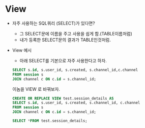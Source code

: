 # View

- 자주 사용하는 SQL쿼리 (SELECT)가 있다면?
    - 그 SELECT문에 이름을 주고 사용을 쉽게 함.(TABLE이름처럼)
    - 내가 등록한 SELECT문의 결과가 TABLE인것처럼.
    
- View 예시
    - 아래 SELECT를 기본으로 자주 사용한다고 하자.
    
    ```sql
    SELECT s.id, s.user_id, s.created, s.channel_id,c.channel
    FROM session s 
    JOIN channel c ON c.id = s.channel_id;
    ```
    
    이놈을 VIEW 로 바꿔보자.
    
    ```sql
    CREATE OR REPLACE VIEW test.session_details AS
    SELECT s.id, s.user_id, s.created, s.channel_id, c.channel
    FROM session s
    JOIN channel c ON c.id = s.channel_id;
    
    SELECT *FROM test.session_details;
    ```